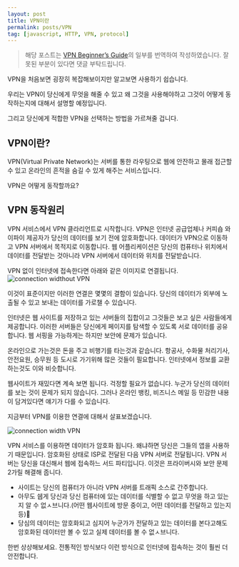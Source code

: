 ```yaml
---
layout: post
title: VPN이란
permalink: posts/VPN
tag: [javascript, HTTP, VPN, protocol]
---
```


> 해당 포스트는 [VPN Beginner’s Guide](https://thebestvpn.com/what-is-vpn-beginners-guide/)의 일부를 번역하여 작성하였습니다. 잘못된 부분이 있다면 댓글 부탁드립니다.

VPN을 처음보면 굉장히 복잡해보이지만 알고보면 사용하기 쉽습니다.

우리는 VPN이 당신에게 무엇을 해줄 수 있고 왜 그것을 사용해야하고 그것이 어떻게 동작하는지에 대해서 설명할 예정입니다.

그리고 당신에게 적합한 VPN을 선택하는 방법을 가르쳐줄 겁니다.

## VPN이란?

VPN(Virtual Private Network)는 서버를 통한 라우팅으로 웹에 안잔하고 몰래 접근할 수 있고 온라인의 흔적을 숨길 수 있게 해주는 서비스입니다.

VPN은 어떻게 동작할까요?

## VPN 동작원리

VPN 서비스에서 VPN 클라리언트로 시작합니다. VPN은 인터넷 공급업체나 커피숍 와이파이 제공자가 당신의 데이터를 보기 전에 암호화합니다. 데이터가 VPN으로 이동하고 VPN 서버에서 목적지로 이동합니다. 웹 어플리케이션은 당신의 컴퓨터나 위치에서 데이터를 전달받는 것아니라 VPN 서버에서 데이터와 위치를 전달받습니다.

VPN 없이 인터넷에 접속한다면 아래와 같은 이미지로 연결됩니다.
![connection widthout VPN](https://thebestvpn.com/wp-content/uploads/2017/11/no-vpn-640x501.jpeg)

이것이 표준이지만 이러한 연결은 몇몇의 결함이 있습니다. 당신의 데이터가 외부에 노출될 수 있고 보내는 데이터를 가로챌 수 있습니다.

인터넷은 웹 사이트를 저장하고 있는 서버들의 집합이고 그것들은 보고 싶은 사람들에게 제공합니다. 이러한 서버들은 당신에게 페이지를 탐색할 수 있도록 서로 데이터를 공유합니다. 웹 서핑을 가능하게는 하지만 보안에 문제가 있습니다.

온라인으로 가는것은 돈을 주고 비행기를 타는것과 같습니다. 항공사, 수화물 처리기사, 안전요원, 승무원 등 도시로 가기위해 많은 것들이 필요합니다. 인터넷에서 정보를 교환하는것도 이와 비슷합니다.

웹사이트가 재밌다면 계속 보면 됩니다. 걱정할 필요가 없습니다. 누군가 당신의 데이터를 보는 것이 문제가 되지 않습니다. 그러나 온라인 뱅킹, 비즈니스 메일 등 민감한 내용이 담겨있다면 얘기가 다를 수 있습니다.

지금부터 VPN를 이용한 연결에 대해서 살표보겠습니다.

![connection width VPN](https://thebestvpn.com/wp-content/uploads/2017/11/with-vpn-640x495.jpeg)

VPN 서비스를 이용하면 데이터가 암호화 됩니다. 왜냐하면 당신은 그들의 앱을 사용하기 때문입니다. 암호화된 상태로 ISP로 전달된 다음 VPN 서버로 전달됩니다. VPN 서버는 당신을 대신해서 웹에 접속하느 서드 파티입니다. 이것은 프라이버시와 보안 문제 2가릴 해결해 줍니다.

- 사이트는 당신의 컴퓨터가 아니라 VPN 서버를 트래픽 소스로 간주합니다.
- 아무도 쉡게 당신과 당신 컴퓨터에 있는 데이터를 식별할 수 없고 무엇을 하고 있는지 알 수 없ㅅ브니다.(어떤 웹사이트에 방문 중이고, 어떤 데이터를 전달하고 있는지 등)
- 당심의 데이터는 암호화되고 심지어 누군가가 전달하고 있는 데이터를 본다고해도 암호화된 데이터만 볼 수 있고 실제 데이터를 볼 수 없ㅅ브니다.

한번 상상해보세요. 전통적인 방식보다 이런 방식으로 인터넷에 접속하는 것이 훨씬 더 안전합니다.
